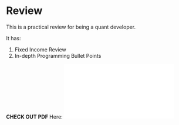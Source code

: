 # Review

This is a practical review for being a quant developer.

It has:
1. Fixed Income Review
2. In-depth Programming Bullet Points 


**CHECK OUT PDF** Here: ![Alt][1]

[1]: /quant_review.pdf "Title"